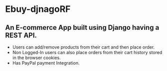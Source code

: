 # Ebuy-djnagoRF

## An E-commerce App built using Django having a REST API.

- Users can add/remove products from their cart and then place order.
- Non Logged-In users can also place orders from their cart history stored in the browser cookies.
- Has PayPal payment Integration.
